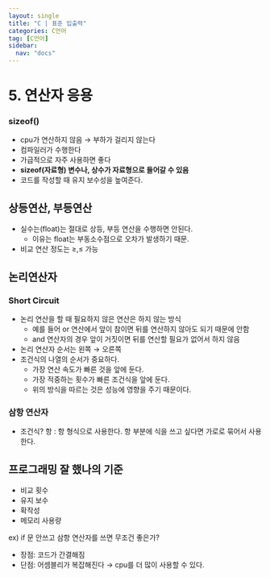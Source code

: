 ```yaml
---
layout: single
title: "C | 표준 입출력"
categories: C언어
tag: [C언어]
sidebar:
  nav: "docs"
---
```


# 5. 연산자 응용

### sizeof()

- cpu가 연산하지 않음 → 부하가 걸리지 않는다
- 컴파일러가 수행한다
- 가급적으로 자주 사용하면 좋다
- **sizeof(자료형) 변수나, 상수가 자료형으로 들어갈 수 있음**
- 코드를 작성할 때 유지 보수성을 높여준다.

## 상등연산, 부등연산

- 실수는(float)는 절대로 상등, 부등 연산을 수행하면 안된다.
    - 이유는 float는 부동소수점으로 오차가 발생하기 때문.
- 비교 연산 정도는 ≥,≤ 가능

## 논리연산자

### Short Circuit

- 논리 연산을 할 때 필요하지 않은 연산은 하지 않는 방식
    - 예를 들어 or 연산에서 앞이 참이면 뒤를 연산하지 않아도 되기 때문에 안함
    - and 연산자의 경우 앞이 거짓이면 뒤를 연산할 필요가 없어서 하지 않음
- 논리 연산자 순서는 왼쪽 → 오른쪽
- 조건식의 나열의 순서가 중요하다.
    - 가장 연산 속도가 빠른 것을 앞에 둔다.
    - 가장 적중하는 횟수가 빠른 조건식을 앞에 둔다.
    - 위의 방식을 따르는 것은 성능에 영향을 주기 때문이다.

### 삼항 연산자

- 조건식? 항 : 항 형식으로 사용한다. 항 부분에 식을 쓰고 싶다면 가로로 묶어서 사용한다.

## 프로그래밍 잘 했나의 기준

- 비교 횟수
- 유지 보수
- 확작성
- 메모리 사용량

ex) if 문 안쓰고 삼항 연산자를 쓰면 무조건 좋은가?

- 장점: 코드가 간결해짐
- 단점: 어셈블리가 복잡해진다 → cpu를 더 많이 사용할 수 있다.